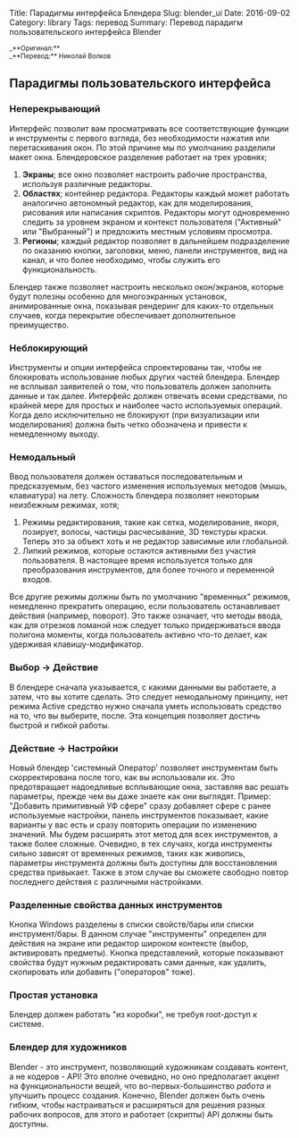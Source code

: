 Title: Парадигмы интерфейса Блендера
Slug: blender_ui
Date: 2016-09-02
Category: library
Tags: перевод
Summary: Перевод парадигм пользовательского интерфейса Blender







<small>
_**Оригинал:** <https://wiki.blender.org/index.php/Dev:2.5/Source/UI/UIParadigms>
<br>
_**Перевод:** Николай Волков
</small>



## Парадигмы пользовательского интерфейса

### Неперекрывающий

Интерфейс позволит вам просматривать все соответствующие функции и инструменты с первого взгляда, без необходимости нажатия или перетаскивания окон. По этой причине мы по умолчанию разделили макет окна. Блендеровское разделение работает на трех уровнях;

1. **Экраны**; все окно позволяет настроить рабочие пространства, используя различные редакторы.
2. **Областях**; контейнер редактора. Редакторы каждый может работать аналогично автономный редактор, как для моделирования, рисования или написания скриптов. Редакторы могут одновременно следить за уровнем экраном и контекст пользователя ("Активный" или "Выбранный") и предложить местным условиям просмотра.
3. **Регионы**; каждый редактор позволяет в дальнейшем подразделение по оказанию кнопки, заголовки, меню, панели инструментов, вид на канал, и что более необходимо, чтобы служить его функциональность.

Блендер также позволяет настроить несколько окон/экранов, которые будут полезны особенно для многоэкранных установок, анимированные окна, показывая рендеринг для каких-то отдельных случаев, когда перекрытие обеспечивает дополнительное преимущество.

### Неблокирующий

Инструменты и опции интерфейса спроектированы так, чтобы не блокировать использование любых других частей блендера. Блендер не всплывал заявителей о том, что пользователь должен заполнить данные и так далее. Интерфейс должен отвечать всеми средствами, по крайней мере для простых и наиболее часто используемых операций. Когда дело исключительно не блокируют (при визуализации или моделирования) должна быть четко обозначена и привести к немедленному выходу.

### Немодальный

Ввод пользователя должен оставаться последовательным и предсказуемым, без частого изменения используемых методов (мышь, клавиатура) на лету. Сложность блендера позволяет некоторым неизбежным режимах, хотя;

1. Режимы редактирования, такие как сетка, моделирование, якоря, позирует, волосы, частицы расчесывание, 3D текстуры краски. Теперь это за объект хоть и не редактор зависимые или глобальной.
2. Липкий режимов, которые остаются активными без участия пользователя. В настоящее время используется только для преобразования инструментов, для более точного и переменной входов.

Все другие режимы должны быть по умолчанию "временных" режимов, немедленно прекратить операцию, если пользователь останавливает действия (например, поворот). Это также означает, что методы ввода, как для отрезков ломаной нож следует только придерживаться ввода полигона моменты, когда пользователь активно что-то делает, как удерживая клавишу-модификатор.

### Выбор -> Действие

В блендере сначала указывается, с какими данными вы работаете, а затем, что вы хотите сделать. Это следует немодальному принципу, нет режима Active средство нужно сначала уметь использовать средство на то, что вы выберите, после. Эта концепция позволяет достичь быстрой и гибкой работы.

### Действие -> Настройки

Новый блендер 'системный Оператор' позволяет инструментам быть скорректирована после того, как вы использовали их. Это предотвращает надоедливые всплывающие окна, заставляя вас решать параметры, прежде чем вы даже знаете как они выглядят. Пример: "Добавить примитивный УФ сфере" сразу добавляет сфере с ранее используемые настройки, панель инструментов показывает, какие варианты у вас есть и сразу повторить операции по изменению значений. Мы будем расширять этот метод для всех инструментов, а также более сложные. Очевидно, в тех случаях, когда инструменты сильно зависят от временных режимов, таких как живопись, параметры инструмента должны быть доступны для восстановления средства привыкает. Также в этом случае вы сможете свободно повтор последнего действия с различными настройками.

### Разделенные свойства данных инструментов

Кнопка Windows разделены в списки свойств/бары или списки инструмент/бары. В данном случае "инструменты" определен для действия на экране или редактор широком контексте (выбор, активировать предметы). Кнопка представлений, которые показывают свойства будут нужным редактировать сами данные, как удалить, скопировать или добавить ("операторов" тоже).

### Простая установка

Блендер должен работать "из коробки", не требуя root-доступ к системе.

### Блендер для художников

Blender - это инструмент, позволяющий художникам создавать контент, а не кодеров - API! Это вполне очевидно, но оно предполагает акцент на функциональности вещей, что во-первых-большинство *работа* и улучшить процесс создания. Конечно, Blender должен быть очень гибким, чтобы настраиваться и расширяться для решения разных рабочих вопросов, для этого и работает (скрипты) API должны быть доступны.
